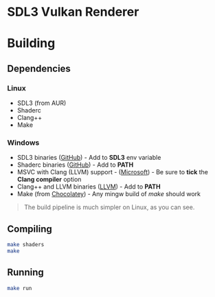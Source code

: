 # SDL3 Vulkan Renderer

# Building
## Dependencies
### Linux
- SDL3 (from AUR)
- Shaderc
- Clang++
- Make

### Windows
- SDL3 binaries ([GitHub](https://github.com/mmozeiko/build-sdl3/)) - Add to **SDL3** env variable
- Shaderc binaries ([GitHub](github.com/google/shaderc)) - Add to **PATH**
- MSVC with Clang (LLVM) support - ([Microsoft](https://visualstudio.microsoft.com/downloads/?q=build+tools#build-tools-for-visual-studio-2022)) - Be sure to **tick** the **Clang compiler** option
- Clang++ and LLVM binaries ([LLVM](https://releases.llvm.org/download.html)) - Add to **PATH**
- Make (from [Chocolatey](https://chocolatey.org/)) - Any mingw build of *make* should work

> The build pipeline is much simpler on Linux, as you can see.

## Compiling
```sh
make shaders
make
```
## Running
```sh
make run
```
